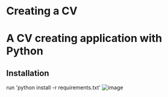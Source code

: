 # Creating a CV
# A CV creating application with Python

## Installation
run 'python install -r requirements.txt'
![image](https://user-images.githubusercontent.com/84040445/117870023-3a741980-b2a4-11eb-9f6f-071274e04e72.png)
 
 
